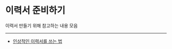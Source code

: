 # 이력서 준비하기
이력서 만들기 위해 참고하는 내용 모음

----------------------------
- [인상적인 이력서를 쓰는 법](https://world.hey.com/bach/post-025aca8b)
